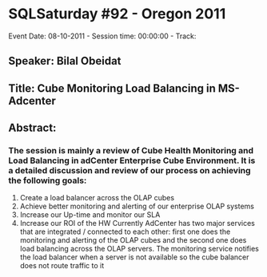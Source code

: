 # SQLSaturday #92 - Oregon 2011
Event Date: 08-10-2011 - Session time: 00:00:00 - Track: 
## Speaker: Bilal Obeidat
## Title: Cube Monitoring  Load Balancing in MS-Adcenter 
## Abstract:
### The session is mainly a review of Cube Health Monitoring and Load Balancing in adCenter Enterprise Cube Environment.  It is a detailed discussion and review of our process on achieving the following goals:
1.	Create a load balancer across the OLAP cubes
2.	Achieve better monitoring and alerting of our enterprise OLAP systems
3.	Increase our Up-time and monitor our SLA
4.	Increase our ROI of the HW
Currently AdCenter has two major services that are integrated / connected to each other: first one does the monitoring and alerting of the OLAP cubes and the second one does load balancing across the OLAP servers. The monitoring service notifies the load balancer when a server is not available so the cube balancer does not route traffic to it
